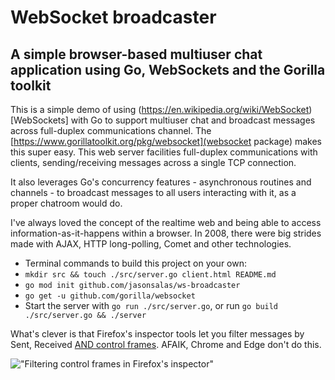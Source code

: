 # WebSocket broadcaster

## A simple browser-based multiuser chat application using Go, WebSockets and the Gorilla toolkit

This is a simple demo of using (https://en.wikipedia.org/wiki/WebSocket)[WebSockets] with Go to support multiuser chat and broadcast messages across full-duplex communications channel. The [https://www.gorillatoolkit.org/pkg/websocket](websocket package) makes this super easy. This web server facilities full-duplex communications with clients, sending/receiving messages across a single TCP connection.

It also leverages Go's concurrency features - asynchronous routines and channels - to broadcast messages to all users interacting with it, as a proper chatroom would do.

I've always loved the concept of the realtime web and being able to access information-as-it-happens within a browser. In 2008, there were big strides made with AJAX, HTTP long-polling, Comet and other technologies.

- Terminal commands to build this project on your own:
 - `mkdir src && touch ./src/server.go client.html README.md`
 - `go mod init github.com/jasonsalas/ws-broadcaster`
 - `go get -u github.com/gorilla/websocket`
 - Start the server with `go run ./src/server.go`, or run `go build ./src/server.go && ./server`

 What's clever is that Firefox's inspector tools let you filter messages by Sent, Received [AND control frames](https://twitter.com/jasonsalas/status/1283908727821594624). AFAIK, Chrome and Edge don't do this.

 !["Filtering control frames in Firefox's inspector"](https://pbs.twimg.com/media/EdFbAeiU0AAU__c?format=jpg&name=360x360)
